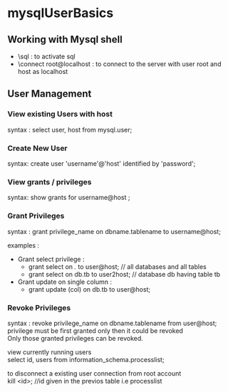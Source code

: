 # mysqlUserBasics
## Working with Mysql shell
- \sql : to activate sql
- \connect root@localhost : to connect to the server with user root and host as localhost

## User Management
### View existing Users with host
syntax : select user, host from mysql.user; 
### Create New User
syntax: create user 'username'@'host' identified by 'password';
### View grants / privileges
syntax: show grants for username@host ;
### Grant Privileges
syntax : grant privilege_name on dbname.tablename to username@host;

examples :
- Grant select privilege :
  - grant select on *.* to user@host; // all databases and all tables
  - grant select on db.tb to user2host; // database db having table tb
- Grant update on single column :
  - grant update (col) on db.tb to user@host;

### Revoke Privileges
syntax : revoke privilege_name on dbname.tablename from user@host; <br>
privilege must be first granted only then it could be revoked <br> 
Only those granted privileges can be revoked. 

view currently running users <br> 
select id, users from information_schema.processlist;

to disconnect a existing user connection from root account <br>
kill \<id\>; //id given in the previos table i.e processlist
